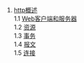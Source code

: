 1. [http概述](./概述.md#http概述)    
 1.1 [Web客户端和服务器](./概述.md#web客户端和服务器)    
 1.2 [资源](./概述.md#资源)    
 1.3 [事务](./概述.md#事务)    
 1.4 [报文](./概述.md#报文)    
 1.5 [连接](./概述.md#连接)    
